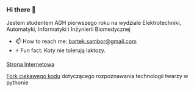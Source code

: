 ### Hi there 👋
Jestem studentem AGH pierwszego roku na wydziale Elektrotechniki, Automatyki, Informatyki i Inżynierii Biomedycznej


- 📫 How to reach me: bartek.sambor@gmail.com
- ⚡ Fun fact: Koty nie tolerują laktozy.

[Strona Internetowa](https://bartoszsambor.github.io/)

[Fork ciekawego kodu](https://github.com/BartoszSambor/vedadet) dotyczącego rozpoznawania technologii twarzy w pythonie
